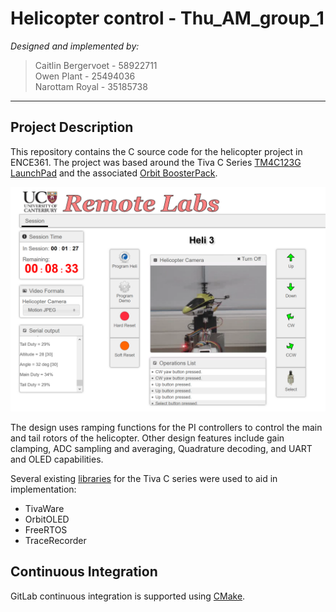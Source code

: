 # **Helicopter control** - Thu_AM_group_1

*Designed and implemented by:*  
> Caitlin Bergervoet - 58922711  
> Owen Plant -  25494036  
> Narottam Royal - 35185738

- - -

## Project Description
This repository contains the C source code for the helicopter project in ENCE361. The project was based around the Tiva C Series  [TM4C123G LaunchPad](http://www.ti.com/tool/EK-TM4C123GXL) and the associated [Orbit BoosterPack](https://reference.digilentinc.com/orbit_boosterpack/orbit_boosterpack).

![Helicopter](docs/heliboi.png)

The design uses ramping functions for the PI controllers to control the main and tail rotors of the helicopter. Other design features include gain clamping, ADC sampling and averaging, Quadrature decoding, and UART and OLED capabilities. 

Several existing [libraries](https://eng-git.canterbury.ac.nz/nro55/tiva-libraries) for the Tiva C series were used to aid in implementation:

* TivaWare
* OrbitOLED
* FreeRTOS
* TraceRecorder

## Continuous Integration
GitLab continuous integration is supported using [CMake](https://cmake.org/).